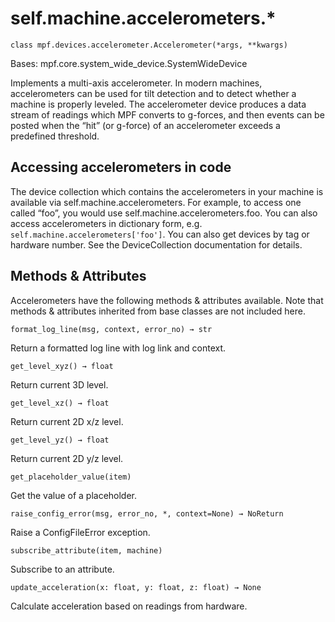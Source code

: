 
# self.machine.accelerometers.*

`class mpf.devices.accelerometer.Accelerometer(*args, **kwargs)`

Bases: mpf.core.system_wide_device.SystemWideDevice

Implements a multi-axis accelerometer. In modern machines, accelerometers can be used for tilt detection and to detect whether a machine is properly leveled. The accelerometer device produces a data stream of readings which MPF converts to g-forces, and then events can be posted when the “hit” (or g-force) of an accelerometer exceeds a predefined threshold.

## Accessing accelerometers in code

The device collection which contains the accelerometers in your machine is available via self.machine.accelerometers. For example, to access one called “foo”, you would use self.machine.accelerometers.foo. You can also access accelerometers in dictionary form, e.g. `self.machine.accelerometers['foo']`. You can also get devices by tag or hardware number. See the DeviceCollection documentation for details.

## Methods & Attributes

Accelerometers have the following methods & attributes available. Note that methods & attributes inherited from base classes are not included here.

`format_log_line(msg, context, error_no) → str`

Return a formatted log line with log link and context.

`get_level_xyz() → float`

Return current 3D level.

`get_level_xz() → float`

Return current 2D x/z level.

`get_level_yz() → float`

Return current 2D y/z level.

`get_placeholder_value(item)`

Get the value of a placeholder.

`raise_config_error(msg, error_no, *, context=None) → NoReturn`

Raise a ConfigFileError exception.

`subscribe_attribute(item, machine)`

Subscribe to an attribute.

`update_acceleration(x: float, y: float, z: float) → None`

Calculate acceleration based on readings from hardware.

